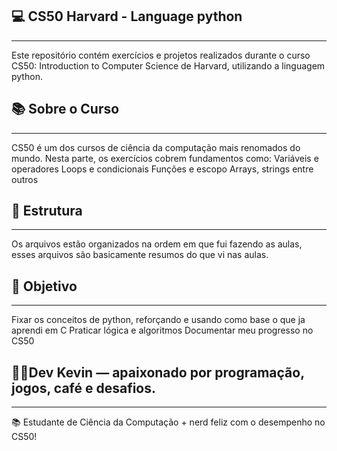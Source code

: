 ## 💻 CS50 Harvard - Language  python
---
Este repositório contém exercícios e projetos realizados durante o curso CS50: Introduction to Computer Science de Harvard, utilizando a linguagem python.

## 📚 Sobre o Curso
---
CS50 é um dos cursos de ciência da computação mais renomados do mundo.
Nesta parte, os exercícios cobrem fundamentos como:
Variáveis e operadores
Loops e condicionais
Funções e escopo
Arrays, strings 
entre outros

## 📂 Estrutura
---
Os arquivos estão organizados na ordem em que fui fazendo as aulas, esses arquivos são basicamente resumos do que vi nas aulas.


## 🚀 Objetivo
---
Fixar os conceitos de python, reforçando e usando como base o que ja aprendi em C
Praticar lógica e algoritmos
Documentar meu progresso no CS50
## 👨‍💻Dev Kevin — apaixonado por programação, jogos, café e desafios.
---
📚 Estudante de Ciência da Computação + nerd feliz com o desempenho no CS50!
